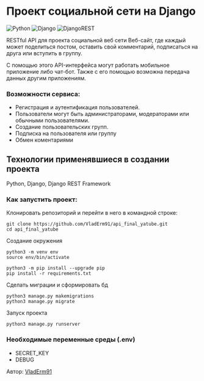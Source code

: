 # Проект социальной сети на Django

![Python](https://img.shields.io/badge/python-3670A0?style=for-the-badge&logo=python&logoColor=ffdd54) 
![Django](https://img.shields.io/badge/django-%23092E20.svg?style=for-the-badge&logo=django&logoColor=white) 
![DjangoREST](https://img.shields.io/badge/DJANGO-REST-ff1709?style=for-the-badge&logo=django&logoColor=white&color=ff1709&labelColor=gray) 

RESTful API для проекта социальной веб сети
Веб-сайт, где каждый может поделиться постом, оставить свой комментарий, подписаться на друга или вступить в группу.

С помощью этого API-интерфейса могут работать мобильное приложение либо чат-бот. 
Также с его помощью возможна передача данных другим приложениям.

### Возможности сервиса:
- Регистрация и аутентификация пользователей.
- Пользователи могут быть администраторами, модераторами или обычными пользователями.
- Создание пользовательских групп.
- Подписка на пользователя или группу
- Обмен коментариями

## Технологии применявшиеся в создании проекта
Python,
Django,
Django REST Framework

### Как запустить проект:
Клонировать репозиторий и перейти в него в командной строке:

```
git clone https://github.com/VladErm91/api_final_yatube.git
cd api_final_yatube
```
Создание окружения
```
python3 -m venv env
source env/bin/activate

python3 -m pip install --upgrade pip
pip install -r requirements.txt
```

Сделать миграции и сформировать бд
```
python3 manage.py makemigrations
python3 manage.py migrate
```

Запуск проекта
```
python3 manage.py runserver
```

### Необходимые переменные среды (.env)

- SECRET_KEY
- DEBUG

Автор: [VladErm91](https://github.com/VladErm91)
